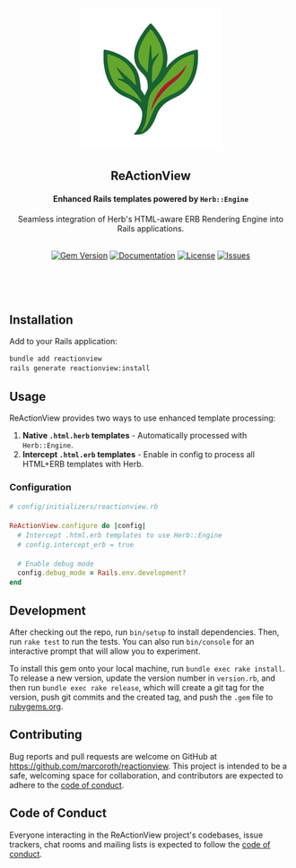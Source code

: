 <div align="center">
  <img alt="ReActionView - Enhanced Rails templates" style="height: 256px" height="256px" src="assets/reactionview.png">
</div>

<h2 align="center">ReActionView</h2>

<h4 align="center">Enhanced Rails templates powered by <code>Herb::Engine</code></h4>

<div align="center">Seamless integration of Herb's HTML-aware ERB Rendering Engine into Rails applications.</div><br/>

<p align="center">
  <a href="https://rubygems.org/gems/reactionview"><img alt="Gem Version" src="https://img.shields.io/gem/v/reactionview"></a>
  <a href="https://reactionview.dev"><img alt="Documentation" src="https://img.shields.io/badge/documentation-available-green"></a>
  <a href="https://github.com/marcoroth/reactionview/blob/main/LICENSE.txt"><img alt="License" src="https://img.shields.io/github/license/marcoroth/reactionview"></a>
  <a href="https://github.com/marcoroth/reactionview/issues"><img alt="Issues" src="https://img.shields.io/github/issues/marcoroth/reactionview"></a>
</p>

<br/><br/><br/>

## Installation

Add to your Rails application:

```bash
bundle add reactionview
rails generate reactionview:install
```

## Usage

ReActionView provides two ways to use enhanced template processing:

1. **Native `.html.herb` templates** - Automatically processed with `Herb::Engine`.
2. **Intercept `.html.erb` templates** - Enable in config to process all HTML+ERB templates with Herb.

### Configuration

```ruby
# config/initializers/reactionview.rb

ReActionView.configure do |config|
  # Intercept .html.erb templates to use Herb::Engine
  # config.intercept_erb = true

  # Enable debug mode
  config.debug_mode = Rails.env.development?
end
```

## Development

After checking out the repo, run `bin/setup` to install dependencies. Then, run `rake test` to run the tests. You can also run `bin/console` for an interactive prompt that will allow you to experiment.

To install this gem onto your local machine, run `bundle exec rake install`. To release a new version, update the version number in `version.rb`, and then run `bundle exec rake release`, which will create a git tag for the version, push git commits and the created tag, and push the `.gem` file to [rubygems.org](https://rubygems.org).

## Contributing

Bug reports and pull requests are welcome on GitHub at https://github.com/marcoroth/reactionview. This project is intended to be a safe, welcoming space for collaboration, and contributors are expected to adhere to the [code of conduct](https://github.com/marcoroth/reactionview/blob/main/CODE_OF_CONDUCT.md).

## Code of Conduct

Everyone interacting in the ReActionView project's codebases, issue trackers, chat rooms and mailing lists is expected to follow the [code of conduct](https://github.com/marcoroth/reactionview/blob/main/CODE_OF_CONDUCT.md).
